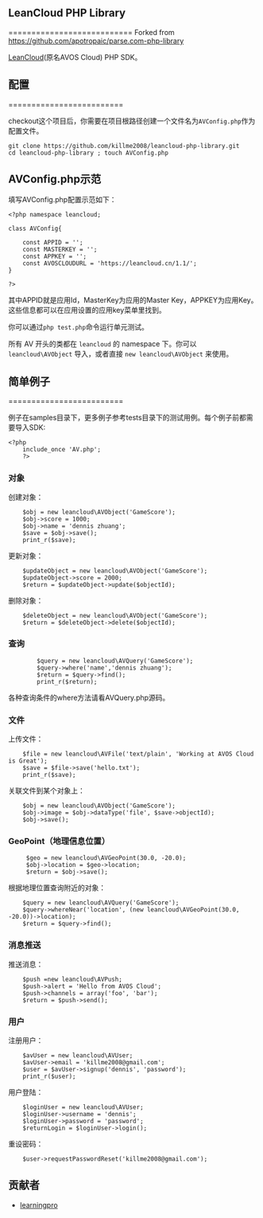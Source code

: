## LeanCloud PHP Library
===========================
Forked from https://github.com/apotropaic/parse.com-php-library

[LeanCloud](https://leancloud.cn)(原名AVOS Cloud) PHP SDK。

## 配置
=========================

checkout这个项目后，你需要在项目根路径创建一个文件名为`AVConfig.php`作为配置文件。

```
git clone https://github.com/killme2008/leancloud-php-library.git
cd leancloud-php-library ; touch AVConfig.php
```

## AVConfig.php示范

填写AVConfig.php配置示范如下：

```
<?php namespace leancloud;

class AVConfig{

    const APPID = '';
    const MASTERKEY = '';
    const APPKEY = '';
    const AVOSCLOUDURL = 'https://leancloud.cn/1.1/';
}

?>
```

其中APPID就是应用Id，MasterKey为应用的Master Key，APPKEY为应用Key。这些信息都可以在应用设置的应用key菜单里找到。

你可以通过`php test.php`命令运行单元测试。

所有 AV 开头的类都在 `leancloud` 的 namespace 下。你可以 `leancloud\AVObject` 导入，或者直接 `new leancloud\AVObject` 来使用。


## 简单例子
=========================

例子在samples目录下，更多例子参考tests目录下的测试用例。每个例子前都需要导入SDK:

```
<?php
	include_once 'AV.php';
    ?>
```

### 对象

创建对象：

```
	$obj = new leancloud\AVObject('GameScore');
	$obj->score = 1000;
	$obj->name = 'dennis zhuang';
	$save = $obj->save();
	print_r($save);
```

更新对象：

```
	$updateObject = new leancloud\AVObject('GameScore');
	$updateObject->score = 2000;
	$return = $updateObject->update($objectId);
```

删除对象：

```
	$deleteObject = new leancloud\AVObject('GameScore');
	$return = $deleteObject->delete($objectId);
```

### 查询

```
        $query = new leancloud\AVQuery('GameScore');
    	$query->where('name','dennis zhuang');
		$return = $query->find();
		print_r($return);
```

各种查询条件的where方法请看AVQuery.php源码。

### 文件

上传文件：

```
	$file = new leancloud\AVFile('text/plain', 'Working at AVOS Cloud is Great');
	$save = $file->save('hello.txt');
	print_r($save);
```
关联文件到某个对象上：

```
    $obj = new leancloud\AVObject('GameScore');
    $obj->image = $obj->dataType('file', $save->objectId);
    $obj->save();
```

### GeoPoint（地理信息位置）

```
	 $geo = new leancloud\AVGeoPoint(30.0, -20.0);
	 $obj->location = $geo->location;
	 $return = $obj->save();
```

根据地理位置查询附近的对象：

```
	$query = new leancloud\AVQuery('GameScore');
	$query->whereNear('location', (new leancloud\AVGeoPoint(30.0, -20.0))->location);
	$return = $query->find();
```

### 消息推送

推送消息：

```
	$push =new leancloud\AVPush;
	$push->alert = 'Hello from AVOS Cloud';
	$push->channels = array('foo', 'bar');
	$return = $push->send();
```

### 用户

注册用户：

```
    $avUser = new leancloud\AVUser;
    $avUser->email = 'killme2008@gmail.com';
	$user = $avUser->signup('dennis', 'password');
    print_r($user);
```

用户登陆：

```
	$loginUser = new leancloud\AVUser;
	$loginUser->username = 'dennis';
	$loginUser->password = 'password';
	$returnLogin = $loginUser->login();
```

重设密码：

```
	$user->requestPasswordReset('killme2008@gmail.com');
```

## 贡献者

* [learningpro](https://github.com/learningpro)

